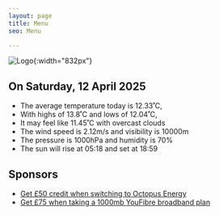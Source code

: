 ```yaml
---
layout: page
title: Menu
seo: Menu

---
```


![Logo](/images/logo.jpg){:width="832px"}

<!-- weather_marker starts -->
## On Saturday, 12 April 2025

- The average temperature today is 12.33˚C,
- With highs of 13.8˚C and lows of 12.04˚C,
- It may feel like 11.45˚C with overcast clouds
- The wind speed is 2.12m/s and visibility is 10000m
- The pressure is 1000hPa and humidity is 70%
- The sun will rise at 05:18 and set at 18:59

<!-- weather_marker ends -->

## Sponsors

- [Get £50 credit when switching to Octopus Energy](https://bit.ly/3oD1nnS)
- [Get £75 when taking a 1000mb YouFibre broadband plan](https://aklam.io/91zWhU?)



